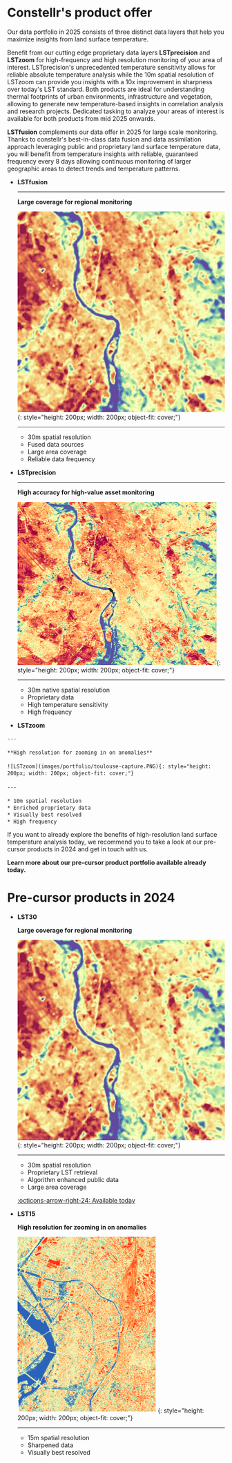 # Constellr's product offer

Our data portfolio in 2025 consists of three distinct data layers that help you maximize insights from land surface temperature.

Benefit from our cutting edge proprietary data layers **LSTprecision** and **LSTzoom** for high-frequency and high resolution monitoring of your area of interest. LSTprecision's unprecedented temperature sensitivity allows for reliable absolute temperature analysis while the 10m spatial resolution of LSTzoom can provide you insights with a 10x improvement in sharpness over today's LST standard. Both products are ideal for understanding thermal footprints of urban environments, infrastructure and vegetation, allowing to generate new temperature-based insights in correlation analysis and research projects. Dedicated tasking to analyze your areas of interest is available for both products from mid 2025 onwards.

**LSTfusion** complements our data offer in 2025 for large scale monitoring. Thanks to constellr's best-in-class data fusion and data assimilation approach leveraging public and proprietary land surface temperature data, you will benefit from temperature insights with reliable, guaranteed frequency every 8 days allowing continuous monitoring of larger geographic areas to detect trends and temperature patterns.


<div class="grid cards" markdown>

-   __LSTfusion__
    
    ---
    
    **Large coverage for regional monitoring**

    ![LSTfusion](images/portfolio/toulouse-lst30.png){: style="height: 200px; width: 200px; object-fit: cover;"}

    ---

    * 30m spatial resolution
    * Fused data sources
    * Large area coverage
    * Reliable data frequency


-   __LSTprecision__

    ---

    **High accuracy for high-value asset monitoring**
    
    ![LSTprecision](images/portfolio/toulouse-dms30-capture.PNG){: style="height: 200px; width: 200px; object-fit: cover;"}

    ---

    * 30m native spatial resolution
    * Proprietary data
    * High temperature sensitivity
    * High frequency

-    __LSTzoom__
     
    ---

    **High resolution for zooming in on anomalies**
  
    ![LSTzoom](images/portfolio/toulouse-capture.PNG){: style="height: 200px; width: 200px; object-fit: cover;"}

    ---

    * 10m spatial resolution
    * Enriched proprietary data
    * Visually best resolved
    * High frequency


</div>

If you want to already  explore the benefits of high-resolution land surface temperature analysis today, we recommend you to take a look at our pre-cursor products in 2024 and get in touch with us. 

**Learn more about our pre-cursor product portfolio available already today.**

# Pre-cursor products in 2024



<div class="grid cards" markdown>

-   __LST30__

    **Large coverage for regional monitoring**

    ![LST 30](images/portfolio/toulouse-lst30.png){: style="height: 200px; width: 200px; object-fit: cover;"}

    ---

    * 30m spatial resolution
    * Proprietary LST retrieval
    * Algorithm enhanced public data
    * Large area coverage

    [:octicons-arrow-right-24: Available today](lst.md)

-   __LST15__

    **High resolution for zooming in on anomalies**

    ![LST15](images/portfolio/toulouse-capture.PNG){: style="height: 200px; width: 200px; object-fit: cover;"}

    ---

    * 15m spatial resolution
    * Sharpened data
    * Visually best resolved



</div>